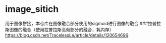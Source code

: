 # image_sitich
用于图像拼接，本仓库在图像融合部分使用的sigmoid进行图像的融合
###拉普拉斯图像的融合（使用拉普拉斯高频部分的融合，耗内存）
https://blog.csdn.net/TracelessLe/article/details/120654696
